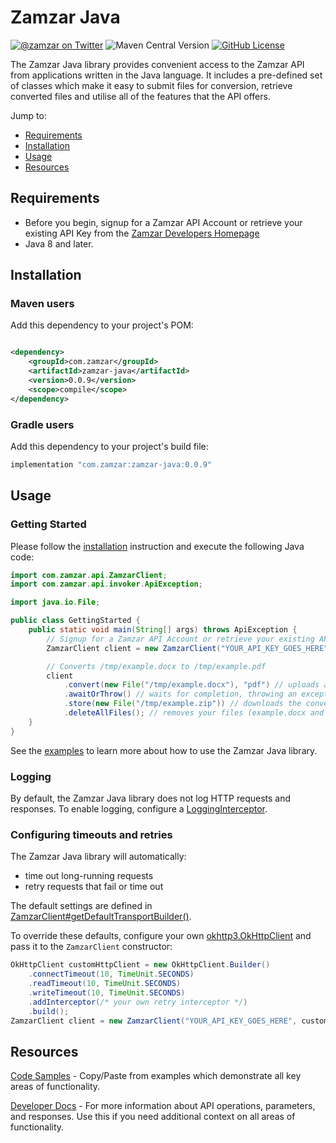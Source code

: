 # Zamzar Java

[![@zamzar on Twitter](https://img.shields.io/badge/twitter-zamzar-blue)](https://twitter.com/zamzar)
![Maven Central Version](https://img.shields.io/maven-central/v/com.zamzar/zamzar-java)
[![GitHub License](https://img.shields.io/github/license/zamzar/zamzar-mock)](https://github.com/zamzar/zamzar-mock/blob/main/LICENSE)

The Zamzar Java library provides convenient access to the Zamzar API from applications written in the Java language.
It includes a pre-defined set of classes which make it easy to submit files for conversion, retrieve converted files
and utilise all of the features that the API offers.

Jump to:

- [Requirements](#requirements)
- [Installation](#installation)
- [Usage](#usage)
- [Resources](#resources)

## Requirements

- Before you begin, signup for a Zamzar API Account or retrieve your existing API Key from
  the [Zamzar Developers Homepage](https://developers.zamzar.com/user)
- Java 8 and later.

## Installation

### Maven users

Add this dependency to your project's POM:

```xml

<dependency>
    <groupId>com.zamzar</groupId>
    <artifactId>zamzar-java</artifactId>
    <version>0.0.9</version>
    <scope>compile</scope>
</dependency>
```

### Gradle users

Add this dependency to your project's build file:

```groovy
implementation "com.zamzar:zamzar-java:0.0.9"
```

## Usage

### Getting Started

Please follow the [installation](#installation) instruction and execute the following Java code:

```java
import com.zamzar.api.ZamzarClient;
import com.zamzar.api.invoker.ApiException;

import java.io.File;

public class GettingStarted {
    public static void main(String[] args) throws ApiException {
        // Signup for a Zamzar API Account or retrieve your existing API Key from https://developers.zamzar.com
        ZamzarClient client = new ZamzarClient("YOUR_API_KEY_GOES_HERE");

        // Converts /tmp/example.docx to /tmp/example.pdf
        client
            .convert(new File("/tmp/example.docx"), "pdf") // uploads and converts your file
            .awaitOrThrow() // waits for completion, throwing an exception on failure
            .store(new File("/tmp/example.zip")) // downloads the converted file
            .deleteAllFiles(); // removes your files (example.docx and example.pdf) from Zamzar's servers
    }
}
```

See the [examples](https://github.com/zamzar/zamzar-java/tree/main/examples) to learn more about how to use the Zamzar
Java library.

### Logging

By default, the Zamzar Java library does not log HTTP requests and responses. To enable logging, configure a
[LoggingInterceptor](https://square.github.io/okhttp/5.x/logging-interceptor/okhttp3.logging/-http-logging-interceptor/index.html).

### Configuring timeouts and retries

The Zamzar Java library will automatically:

* time out long-running requests
* retry requests that fail or time out

The default settings are defined in
[ZamzarClient#getDefaultTransportBuilder()](https://github.com/zamzar/zamzar-java/blob/main/src/main/java/com/zamzar/api/ZamzarClient.java).

To override these defaults, configure your
own [okhttp3.OkHttpClient](https://square.github.io/okhttp/5.x/okhttp/okhttp3/-ok-http-client/index.html) and pass it to
the `ZamzarClient` constructor:

```java
OkHttpClient customHttpClient = new OkHttpClient.Builder()
    .connectTimeout(10, TimeUnit.SECONDS)
    .readTimeout(10, TimeUnit.SECONDS)
    .writeTimeout(10, TimeUnit.SECONDS)
    .addInterceptor(/* your own retry interceptor */)
    .build();
ZamzarClient client = new ZamzarClient("YOUR_API_KEY_GOES_HERE", customTransport);
```

## Resources

[Code Samples](https://github.com/zamzar/zamzar-java/tree/main/examples) - Copy/Paste from examples which demonstrate
all key areas of functionality.

[Developer Docs](https://developers.zamzar.com/docs) - For more information about API operations, parameters, and
responses. Use this if you need additional context on all areas of functionality.
